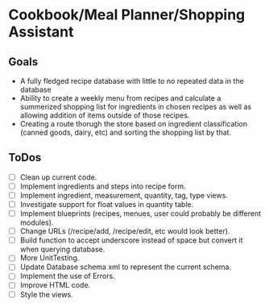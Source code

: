 # Cookbook/Meal Planner/Shopping Assistant

## Goals

* A fully fledged recipe database with little to no repeated data in the database
* Ability to create a weekly menu from recipes and calculate a summerized shopping list for ingredients in chosen recipes as well as allowing addition of items outside of those recipes.
* Creating a route thorugh the store based on ingredient classification (canned goods, dairy, etc) and sorting the shopping list by that.

## ToDos

- [ ] Clean up current code.
- [ ] Implement ingredients and steps into recipe form.
- [ ] Implement ingredient, measurement, quantity, tag, type views.
- [ ] Investigate support for float values in quantity table.
- [ ] Implement blueprints (recipes, menues, user could probably be different modules).
- [ ] Change URLs (/recipe/add, /recipe/edit<recipe>, etc would look better).
- [ ] Build function to accept underscore instead of space but convert it when querying database.
- [ ] More UnitTesting.
- [ ] Update Database schema xml to represent the current schema.
- [ ] Implement the use of Errors.
- [ ] Improve HTML code.
- [ ] Style the views.
